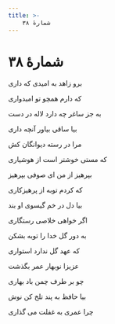 ```yaml
---
title: >-
    شمارهٔ ۳۸
---
```

# شمارهٔ ۳۸

<div class="b" id="bn1"><div class="m1"><p>برو زاهد به امیدی که داری</p></div>
<div class="m2"><p>که دارم همچو تو امیدواری</p></div></div>
<div class="b" id="bn2"><div class="m1"><p>به جز ساغر چه دارد لاله در دست</p></div>
<div class="m2"><p>بیا ساقی بیاور آنچه داری</p></div></div>
<div class="b" id="bn3"><div class="m1"><p>مرا در رسته دیوانگان کش</p></div>
<div class="m2"><p>که مستی خوشتر است از هوشیاری</p></div></div>
<div class="b" id="bn4"><div class="m1"><p>بپرهیز از من ای صوفی بپرهیز</p></div>
<div class="m2"><p>که کردم توبه از پرهیزکاری</p></div></div>
<div class="b" id="bn5"><div class="m1"><p>بیا دل در خم گیسوی او بند</p></div>
<div class="m2"><p>اگر خواهی خلاصی رستگاری</p></div></div>
<div class="b" id="bn6"><div class="m1"><p>به دور گل خدا را توبه بشکن</p></div>
<div class="m2"><p>که عهد گل ندارد استواری</p></div></div>
<div class="b" id="bn7"><div class="m1"><p>عزیزا نوبهار عمر بگذشت</p></div>
<div class="m2"><p>چو بر طرف چمن باد بهاری</p></div></div>
<div class="b" id="bn8"><div class="m1"><p>بیا حافظ به پند تلخ کن نوش</p></div>
<div class="m2"><p>چرا عمری به غفلت می گذاری</p></div></div>